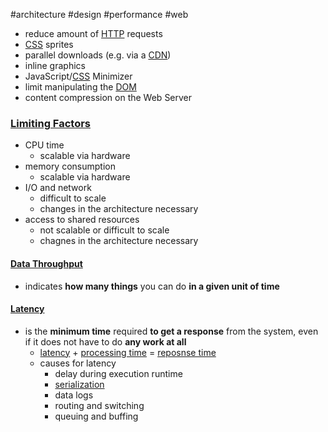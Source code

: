 #architecture #design #performance #web 

- reduce amount of [HTTP](/techstack/network/HTTP.md) requests
- [CSS](/CSS) sprites
- parallel downloads (e.g. via a [CDN](/techstack/web/CDN.md))
- inline graphics
- JavaScript/[CSS](/CSS) Minimizer
- limit manipulating the [DOM](/DOM)
- content compression on the Web Server

### [Limiting Factors](/limiting%20factors)
- CPU time
	- scalable via hardware
- memory consumption
	- scalable via hardware
- I/O and network
	- difficult to scale
	- changes in the architecture necessary
- access to shared resources
	- not scalable or difficult to scale
	- chagnes in the architecture necessary

#### [Data Throughput](/data%20throughput)
- indicates **how many things** you can do **in a given unit of time**

#### [Latency](/latency)
- is the **minimum time** required **to get a response** from the system, even if it does not have to do **any work at all**
	- [latency](/latency) + [processing time](/processing%20time) = [reposnse time](/reposnse%20time)
	- causes for latency
		- delay during execution runtime
		- [serialization](/serialization)
		- data logs
		- routing and switching
		- queuing and buffing
